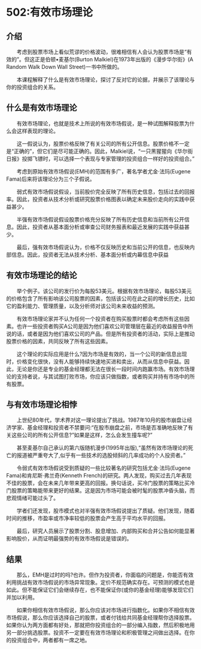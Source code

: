 # 502:有效市场理论
## 介绍

　　考虑到股票市场上看似荒谬的价格波动，很难相信有人会认为股票市场是“有效的”。但这正是伯顿•麦基尔(Burton Malkiel)在1973年出版的《漫步华尔街》(A Random Walk Down Wall Street)一书中所做的。

　　本课程解释了什么是有效市场理论，探讨了反对它的论据，并展示了该理论与你的投资组合的关系。

## 什么是有效市场理论

　　有效市场理论，也就是技术上所说的有效市场假说，是一种试图解释股票为什么会这样表现的理论。

　　这一假说认为，股票价格反映了有关公司的所有公开信息。股票价格不一定是“正确的”，但它们是尽可能正确的。因此，Malkiel说，“一只黑猩猩向《华尔街日报》投掷飞镖时，可以选择一个表现与专家管理的投资组合一样好的投资组合。”

　　考虑到原始有效市场假说(EMH)的范围有多广，著名学者尤金·法玛(Eugene Fama)后来将该理论分为三个子假说。

　　弱式有效市场假说假设，当前股价完全反映了所有历史信息，包括过去的回报率。因此，投资者从技术分析或研究股票价格图表以确定未来股价走向的实践中获益甚少。

　　半强有效市场假说假设股票价格充分反映了所有历史信息和当前所有公开信息。因此，投资者从基本面分析或审查公司财务报表和最近发展的实践中获益甚少。

　　最后，强有效市场假说认为，价格不仅反映历史和当前公开的信息，也反映内部信息。因此，投资者无法从技术分析、基本面分析或内幕信息中获益

## 有效市场理论的结论

　　举个例子。该公司的发行价为每股53美元。根据有效市场理论，每股53美元的价格包含了所有影响该公司股票的因素，包括该公司在此之前的增长历史，比如它的盈利能力、管理质量，以及分析师对该公司未来收益的预测。

　　有效市场理论家并不认为任何一个投资者在购买股票时都会考虑所有这些因素。也许一些投资者购买A公司是因为他们喜欢公司管理层在最近的收益报告中所说的话，或者是因为他们喜欢公司的产品。但是所有投资者的活动，实际上是推动股票价格的因素，共同反映了所有这些因素。

　　这个理论的实际应用是什么?因为市场是有效的，当一个公司的新信息出现时，价格变化很快，没有人能够持续快速地买进和卖出，从而从信息中获益。因此，无论是你还是专业的基金经理都无法在很长一段时间内跑赢市场。有效市场理论的支持者说，与其试图打败市场，你应该只做指数，或者购买并持有市场中的所有股票。

## 与有效市场理论相悖

　　上世纪80年代，学术界对这一理论提出了挑战。1987年10月的股市崩盘让经济学家、基金经理和投资者不禁要问:“在股市崩盘之前，市场是否准确地反映了有关这些公司的所有公开信息?”如果是这样，怎么会发生撞车呢?”

　　甚至麦基尔自己承认的第六版随机漫步(1995年出版),“虽然有效市场理论的死亡的报道被严重夸大了,似乎有一些技术的选股倾斜的几率成功的个人投资者。”

　　令弱式有效市场假说受到质疑的一些比较著名的研究包括尤金·法玛(Eugene Fama)和肯尼斯·弗兰奇(Kenneth French)的研究。两人发现，购买过去几年表现不佳的股票，会在未来几年带来更高的回报。换句话说，买冷门股票的策略比买冷门股票的策略能带来更好的结果。这是因为市场可能会被时髦的股票冲昏头脑，而悲观情绪可能过头了。

　　学者们还发现，股市模式也对半强有效市场假说提出了质疑。他们发现，随着时间的推移，市盈率或市净率较低的股票会产生高于平均水平的回报。

　　最后，研究人员展示了股票分割、股息增加、内部购买和合并公告如何能显著影响股价，从而证明最强势的有效市场假说是错误的。

## 结果

　　那么，EMH是过时的吗?也许。但作为投资者，你面临的问题是，你能否有效利用挑战有效市场假说的市场异常现象。定价不规范确实存在。可预测的模式也是如此。但不能保证它们会继续存在，也不能保证你(或你的基金经理)能够发现它们并加以利用。

　　如果你相信有效市场假说，那么你应该对市场进行指数化。如果你不相信有效市场假说，那么你应该选择自己的股票，或者付钱给共同基金经理帮你选择股票。如果你认为两方面都有好处，那就把你投资组合的一部分编入指数，然后积极地用另一部分挑选股票。投资不一定要在有效市场理论和积极管理之间做出选择。在你的投资组合中，两者都有一席之地。
